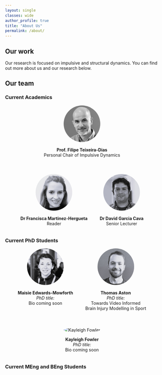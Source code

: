 ```yaml
---
layout: single
classes: wide
author_profile: true
title: "About Us"
permalink: /about/
---
```


## Our work 
Our research is focused on impulsive and structural dynamics. You can find out more about us and our research below.

## Our team 
### **Current Academics**

<div style="display: flex; justify-content: center; gap: 40px; text-align: center; flex-wrap: wrap;">

<div>
  <img src="../assets/images/headshots/ftd.jfif" alt="FTD" style="width: 120px; height: 120px; border-radius: 50%; object-fit: cover;">
  <p><strong> Prof. Filipe Teixeira-Dias</strong><br>Personal Chair of Impulsive Dynamics</p>
</div>

<div>
  <img src="../assets/images/headshots/fmh.jpg" alt="FMH" style="width: 120px; height: 120px; border-radius: 50%; object-fit: cover;">
  <p><strong>Dr Francisca Martinez-Hergueta</strong><br>Reader</p>
</div>

<div>
  <img src="../assets/images/headshots/dgc.jpg" alt="DGC" style="width: 120px; height: 120px; border-radius: 50%; object-fit: cover;">
  <p><strong>Dr David Garcia Cava</strong><br>Senior Lecturer</p>
</div>

</div>

### **Current PhD Students** 

<div style="display: flex; justify-content: center; gap: 40px; text-align: center; flex-wrap: wrap;">

  <div style="max-width: 250px;">
    <img src="../assets/images/headshots/mem.JPG" alt="Maisie Edwards-Mowforth" style="width: 120px; height: 120px; border-radius: 50%; object-fit: cover;">
    <p><strong>Maisie Edwards-Mowforth</strong><br>
    <em>PhD title:</em><br> <span style="display: block; max-width: 200px; margin: 0 auto;">Bio coming soon</span></p>
    <p><a href="mailto:maisie.email@ed.ac.uk"><i class="fas fa-envelope"></i></a></p>
  </div>

  <div style="max-width: 250px;">
    <img src="../assets/images/headshots/ta.JPG" alt="Thomas Aston" style="width: 120px; height: 120px; border-radius: 50%; object-fit: cover;">
    <p><strong>Thomas Aston</strong><br>
    <em>PhD title:</em><br> <span style="display: block; max-width: 200px; margin: 0 auto;">Towards Video Informed Brain Injury Modelling in Sport</span></p>
    <p><a href="mailto:thomas.aston@ed.ac.uk"><i class="fas fa-envelope"></i></a></p>
  </div>

  <div style="max-width: 250px;">
    <img src="../assets/images/headshots/kf.JPG" alt="Kayleigh Fowler" style="width: 120px; height: 120px; border-radius: 50%; object-fit: cover;">
    <p><strong>Kayleigh Fowler</strong><br>
    <em>PhD title:</em><br> <span style="display: block; max-width: 200px; margin: 0 auto;">Bio coming soon</span></p>
    <p><a href="mailto:kayleigh.email@ed.ac.uk"><i class="fas fa-envelope"></i></a></p>
  </div>

</div>


### **Current MEng and BEng Students**